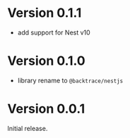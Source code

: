# Version 0.1.1

-   add support for Nest v10

# Version 0.1.0

-   library rename to `@backtrace/nestjs`

# Version 0.0.1

Initial release.
